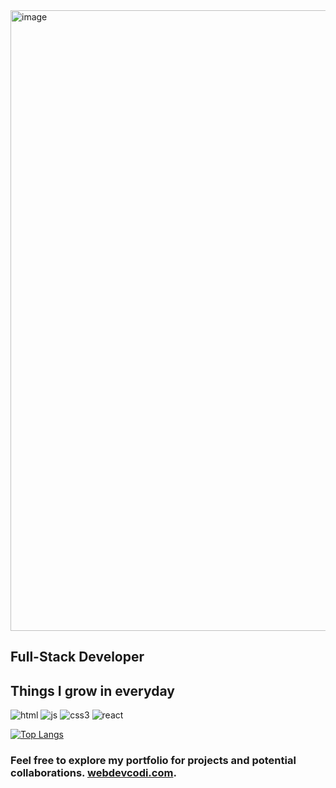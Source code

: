 
<img width="993" alt="image" src="https://github.com/Web-Dev-Codi/Web-Dev-Codi/assets/80214475/d2df94c4-9c73-4009-b247-28469d0aa040">

## Full-Stack Developer

<!-- ## Extra-Curricular Activities

1. Continuous Learning: You’ll often find me immersed in JavaScript books, exploring the latest in technology, or
delving into documentation to enrich my lifelong learning journey.
2. Online Courses and Certifications: I’ve consistently completed a variety of online courses and obtained certificates.
These endeavors reflect my commitment to staying informed about industry trends and deepening my
foundational knowledge in a concise and focused manner. -->


## Things I grow in everyday

![html](https://user-images.githubusercontent.com/80214475/216585939-5a1a1560-775a-40ab-8c27-97ff5bf66191.svg)
![js](https://user-images.githubusercontent.com/80214475/216586046-754facd3-0069-410b-b11c-b56acba3d177.svg)
![css3](https://user-images.githubusercontent.com/80214475/216586706-7e27ea3e-65ab-4443-afab-c0d143db20d5.svg)
![react](https://user-images.githubusercontent.com/80214475/216586936-789524e4-686e-4a1d-b690-bfb148d5c86f.svg)

<!--
[![Web-Dev-Codi's GitHub stats](https://github-readme-stats.vercel.app/api?username=web-dev-codi)](https://github.com/web-defv-codi/github-readme-stats)
-->
[![Top Langs](https://github-readme-stats.vercel.app/api/top-langs/?username=web-dev-codi&layout=donut)](https://github.com/web-dev-codi/github-readme-stats)
 ### Feel free to explore my portfolio for projects and potential collaborations. [webdevcodi.com](https://www.webdevcodi.com).
 
 



<!--
**desiredstate2021/desiredstate2021** is a ✨ _special_ ✨ repository because its `README.md` (this file) appears on your GitHub profile.

Here are some ideas to get you started:

- 🔭 I’m currently working on ...
- 🌱 I’m currently learning ...
- 👯 I’m looking to collaborate on ...
- 🤔 I’m looking for help with ...
- 💬 Ask me about ...
- 📫 How to reach me: 
- 😄 Pronouns: ...
- ⚡ Fun fact: ...
-->
